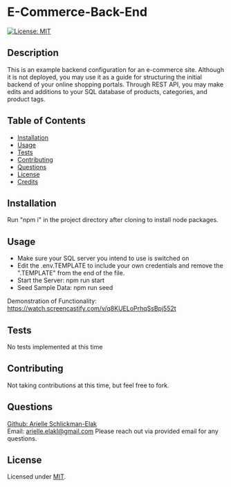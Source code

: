 # E-Commerce-Back-End
[![License: MIT](https://img.shields.io/badge/License-MIT-yellow.svg)](https://opensource.org/licenses/MIT)

## Description

This is an example backend configuration for an e-commerce site. Although it is not deployed, you may use it as a guide for structuring the initial backend of your online shopping portals. Through REST API, you may make edits and additions to your SQL database of products, categories, and product tags.


## Table of Contents

- [Installation](#installation)
- [Usage](#usage)
- [Tests](#tests)
- [Contributing](#contributing)
- [Questions](#questions)
- [License](#license)
- [Credits](#credits)

## Installation

Run "npm i" in the project directory after cloning to install node packages.

## Usage

- Make sure your SQL server you intend to use is switched on
- Edit the .env.TEMPLATE to include your own credentials and remove the ".TEMPLATE" from the end of the file.
- Start the Server: npm run start
- Seed Sample Data: npm run seed

Demonstration of Functionality: https://watch.screencastify.com/v/q8KUELoPrhqSsBpj552t

## Tests

No tests implemented at this time

## Contributing

Not taking contributions at this time, but feel free to fork.

## Questions

[Github: Arielle Schlickman-Elak](https://github.com/arielle-elak)<br>
Email: arielle.elakl@gmail.com
Please reach out via provided email for any questions.

## License

Licensed under [MIT](https://opensource.org/licenses/MIT).
